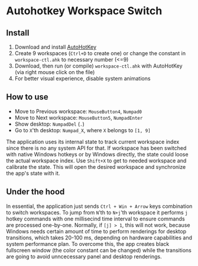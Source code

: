 # Autohotkey Workspace Switch

## Install

1. Download and install [AutoHotKey](https://www.autohotkey.com)
2. Create 9 workspaces (`Ctrl+D` to create one) or change the constant in `workspace-ctl.ahk` to necessary number (<=9)
3. Download, then run (or compile) `workspace-ctl.ahk` with AutoHotKey (via right mouse click on the file)
4. For better visual experience, disable system animations

## How to use

- Move to Previous workspace: `MouseButton4`, `Numpad0`
- Move to Next workspace: `MouseButton5`, `NumpadEnter`
- Show desktop: `NumpadDel` (`.`)
- Go to `X`'th desktop: `Numpad_X`, where `X` belongs to `[1, 9]`

The application uses its internal state to track current workspace index since there is no any system API for that. If workspace has been switched with native Windows hotkeys or by Windows directly, the state could loose the actual workspace index. Use `Shift+X` to get to needed workspace and calibrate the state. This will open the desired workspace and synchronize the app's state with it.

## Under the hood

In essential, the application just sends `Ctrl + Win + Arrow` keys combination to switch workspaces. To jump from `N`'th to `N+j`'th workspace it performs `j` hotkey commands with one millisecind time interval to ensure commands are processed one-by-one. Normally, if `[j] > 1`, this will not work, because Windows needs certain amount of time to perform renderings for desktop transitions, which takes 20-100 ms, depending on hardware capabilities and system performance plan. To overcome this, the app creates black fullscreen window (the color constant can be changed) while the transitions are going to avoid unncecessary panel and desktop renderings.
